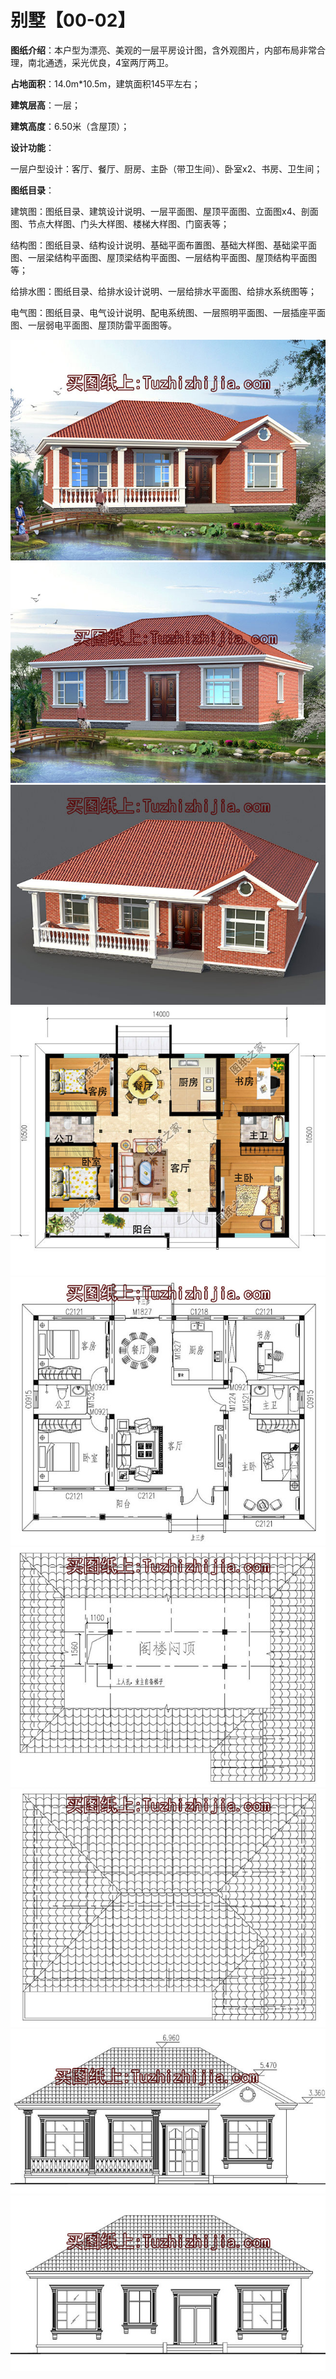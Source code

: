 # 别墅【00-02】

**图纸介绍**：本户型为漂亮、美观的一层平房设计图，含外观图片，内部布局非常合理，南北通透，采光优良，4室两厅两卫。

**占地面积**：14.0m*10.5m，建筑面积145平左右；

**建筑层高**：一层；

**建筑高度**：6.50米（含屋顶）；

**设计功能**：

一层户型设计：客厅、餐厅、厨房、主卧（带卫生间）、卧室x2、书房、卫生间；

**图纸目录**：

建筑图：图纸目录、建筑设计说明、一层平面图、屋顶平面图、立面图x4、剖面图、节点大样图、门头大样图、楼梯大样图、门窗表等；

结构图：图纸目录、结构设计说明、基础平面布置图、基础大样图、基础梁平面图、一层梁结构平面图、屋顶梁结构平面图、一层结构平面图、屋顶结构平面图等；

给排水图：图纸目录、给排水设计说明、一层给排水平面图、给排水系统图等；

电气图：图纸目录、电气设计说明、配电系统图、一层照明平面图、一层插座平面图、一层弱电平面图、屋顶防雷平面图等。



![](../images/villa/00-02/0-1.jpg)
![](../images/villa/00-02/0-2.jpg)
![](../images/villa/00-02/0-3.jpg)
![](../images/villa/00-02/0-4.jpg)
![](../images/villa/00-02/0-5.jpg)
![](../images/villa/00-02/0-6.jpg)
![](../images/villa/00-02/0-7.jpg)
![](../images/villa/00-02/0-8.jpg)
![](../images/villa/00-02/0-9.jpg)

